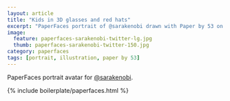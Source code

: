 ```yaml
---
layout: article
title: "Kids in 3D glasses and red hats"
excerpt: "PaperFaces portrait of @sarakenobi drawn with Paper by 53 on an iPad."
image: 
  feature: paperfaces-sarakenobi-twitter-lg.jpg
  thumb: paperfaces-sarakenobi-twitter-150.jpg
category: paperfaces
tags: [portrait, illustration, paper by 53]
---
```


PaperFaces portrait avatar for [@sarakenobi](http://twitter.com/sarakenobi).

{% include boilerplate/paperfaces.html %}